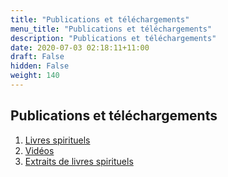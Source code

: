 ```yaml
---
title: "Publications et téléchargements"
menu_title: "Publications et téléchargements"
description: "Publications et téléchargements"
date: 2020-07-03 02:18:11+11:00
draft: False
hidden: False
weight: 140
---
```

## Publications et téléchargements

1. [Livres spirituels](/13-fr-publications-and-downloads/13-1-fr-spiritual-books/)
2. [Vidéos](/13-fr-publications-and-downloads/13-2-fr-videos/)
3. [Extraits de livres spirituels](/13-fr-publications-and-downloads/13-3-fr-extracts-from-spiritual-books/)
